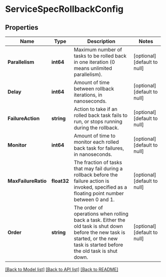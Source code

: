 # ServiceSpecRollbackConfig

## Properties
Name | Type | Description | Notes
------------ | ------------- | ------------- | -------------
**Parallelism** | **int64** | Maximum number of tasks to be rolled back in one iteration (0 means unlimited parallelism).  | [optional] [default to null]
**Delay** | **int64** | Amount of time between rollback iterations, in nanoseconds.  | [optional] [default to null]
**FailureAction** | **string** | Action to take if an rolled back task fails to run, or stops running during the rollback.  | [optional] [default to null]
**Monitor** | **int64** | Amount of time to monitor each rolled back task for failures, in nanoseconds.  | [optional] [default to null]
**MaxFailureRatio** | **float32** | The fraction of tasks that may fail during a rollback before the failure action is invoked, specified as a floating point number between 0 and 1.  | [optional] [default to null]
**Order** | **string** | The order of operations when rolling back a task. Either the old task is shut down before the new task is started, or the new task is started before the old task is shut down.  | [optional] [default to null]

[[Back to Model list]](../README.md#documentation-for-models) [[Back to API list]](../README.md#documentation-for-api-endpoints) [[Back to README]](../README.md)


